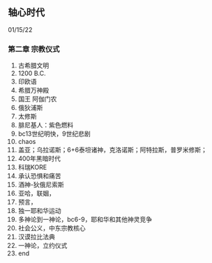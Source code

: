 ## 轴心时代  

01/15/22  

### 第二章 宗教仪式  
1. 古希腊文明  
2. 1200 B.C.
3. 印欧语  
4. 希腊万神殿  
5. 国王 阿伽门农  
6. 俄狄浦斯  
7. 太修斯  
8. 腓尼基人：紫色燃料  
9. bc13世纪明快，9世纪悲剧  
10. chaos
11. 盖亚；乌拉诺斯；6+6泰坦诸神，克洛诺斯；阿特拉斯，普罗米修斯；
12. 400年黑暗时代  
13. 科瑞KORE  
14. 承认恐惧和痛苦  
15. 酒神-狄俄尼索斯  
16. 亚哈，联姻，
17. 预言，  
18. 独一耶和华运动  
19. 多神论到一神论，bc6-9，耶和华和其他神灵竞争  
20. 社会公义，中东宗教核心  
21. 汉谟拉比法典  
22. 一神论，立约仪式  
23. end
